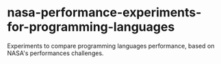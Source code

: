 # nasa-performance-experiments-for-programming-languages
Experiments to compare programming languages performance, based on NASA's performances challenges. 
